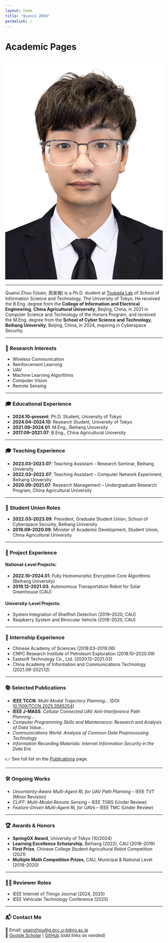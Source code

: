 ```yaml
---
layout: home
title: "Quanxi ZHOU"
permalink: /
---
```


# Academic Pages

![Quanxi ZHOU](usain.jpg "Quanxi Zhou")

---

Quanxi Zhou (Usain, 周泉锡) is a Ph.D. student at [Tsukada Lab](https://tlab.hongo.wide.ad.jp/ja/) of School of Information Science and Technology, The University of Tokyo. He received the B.Eng. degree from the **College of Information and Electrical Engineering**, **China Agricultural University**, Beijing, China, in 2021 in Computer Science and Technology of the Honors Program, and received the M.Eng. degree from the **School of Cyber Science and Technology**, **Beihang University**, Beijing, China, in 2024, majoring in Cyberspace Security.

---

### 📌 Research Interests

- Wireless Communication  
- Reinforcement Learning  
- UAV  
- Machine Learning Algorithms  
- Computer Vision  
- Remote Sensing

---

### 🎓 Educational Experience

- **2024.10–present**: Ph.D. Student, University of Tokyo  
- **2024.04–2024.10**: Research Student, University of Tokyo  
- **2021.09–2024.01**: M.Eng., Beihang University  
- **2017.09–2021.07**: B.Eng., China Agricultural University  

---

### 🎓 Teaching Experience

- **2023.03–2023.07**: Teaching Assistant – Research Seminar, Beihang University  
- **2022.03–2022.07**: Teaching Assistant – Computer Network Experiment, Beihang University  
- **2020.09–2021.07**: Research Management – Undergraduate Research Program, China Agricultural University

---

### 🏢 Student Union Roles

- **2022.03–2023.09**: President, Graduate Student Union, School of Cyberspace Security, Beihang University  
- **2019.09–2020.09**: Minister of Academic Development, Student Union, China Agricultural University

---

### 🧪 Project Experience

#### National-Level Projects:
- **2022.10–2024.01**: Fully Homomorphic Encryption Core Algorithms (Beihang University)  
- **2019.12–2021.03**: Autonomous Transportation Robot for Solar Greenhouse (CAU)

#### University-Level Projects:
- System Integration of Shellfish Detection (2019–2020, CAU)  
- Raspberry System and Binocular Vehicle (2018–2020, CAU)

---

### 🏢 Internship Experience

- Chinese Academy of Sciences (2019.03–2019.06)  
- CNPC Research Institute of Petroleum Exploration (2019.10–2020.09)  
- Eastsoft Technology Co., Ltd. (2020.12–2021.03)  
- China Academy of Information and Communications Technology (2021.09–2021.12)

---

### 📚 Selected Publications

- **IEEE TCCN**: *Multi-Modal Trajectory Planning...* (DOI: [10.1109/TCCN.2025.3585254](https://doi.org/10.1109/TCCN.2025.3585254))  
- **IEEE J-MASS**: *Cellular Connected UAV Anti-Interference Path Planning...*  
- *Computer Programming Skills and Maintenance*: *Research and Analysis of Data Value...*  
- *Communications World*: *Analysis of Common Data Preprocessing Technology*  
- *Information Recording Materials*: *Internet Information Security in the Data Era*

👉 See full list on the [Publications](/publications/) page.

---

### 🛠 Ongoing Works

- *Uncertainty-Aware Multi-Agent RL for UAV Path Planning* – IEEE TVT (Minor Revision)  
- *CLIFF: Multi-Modal Remote Sensing* – IEEE TGRS (Under Review)  
- *Feature-Driven Multi-Agent RL for UAVs* – IEEE TMC (Under Review)

---

### 🏆 Awards & Honors

- **SpringGX Award**, University of Tokyo (10/2024)  
- **Learning Excellence Scholarship**, Beihang (2022), CAU (2018–2019)  
- **First Prize**, Chinese College Student Agricultural Robot Competition (2021)  
- **Multiple Math Competition Prizes**, CAU, Municipal & National Level (2018–2020)

---

### 🧑‍⚖️ Reviewer Roles

- IEEE Internet of Things Journal (2024, 2025)  
- IEEE Vehicular Technology Conference (2025)

---

### 📬 Contact Me

📧 Email: [usainzhou@g.ecc.u-tokyo.ac.jp](mailto:usainzhou@g.ecc.u-tokyo.ac.jp)  
🔗 [Google Scholar](/) | [GitHub](/) *(add links as needed)*  
